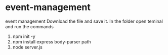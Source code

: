 # event-management
event management
Download the file and save it. 
In the folder open teminal and run the commands 
  1. npm init -y
  2. npm install express body-parser path
  3. node server.js
